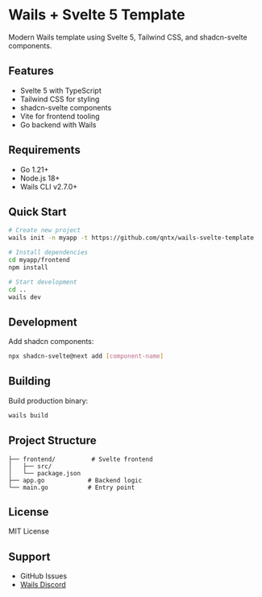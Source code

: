 # Wails + Svelte 5 Template

Modern Wails template using Svelte 5, Tailwind CSS, and shadcn-svelte components.

## Features

- Svelte 5 with TypeScript
- Tailwind CSS for styling
- shadcn-svelte components
- Vite for frontend tooling
- Go backend with Wails

## Requirements

- Go 1.21+
- Node.js 18+
- Wails CLI v2.7.0+

## Quick Start

```bash
# Create new project
wails init -n myapp -t https://github.com/qntx/wails-svelte-template

# Install dependencies
cd myapp/frontend
npm install

# Start development
cd ..
wails dev
```

## Development

Add shadcn components:

```bash
npx shadcn-svelte@next add [component-name]
```

## Building

Build production binary:

```bash
wails build
```

## Project Structure

```text
├── frontend/          # Svelte frontend
│   ├── src/
│   └── package.json
├── app.go            # Backend logic
└── main.go           # Entry point
```

## License

MIT License

## Support

- GitHub Issues
- [Wails Discord](https://discord.gg/wails)
